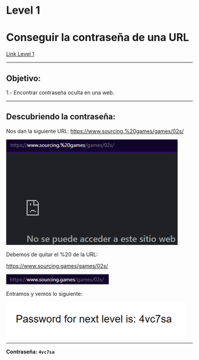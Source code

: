 # Level 1
# Conseguir la contraseña de una URL
[Link Level 1](https://sourcing.games/game-2/game-2-hnm7m/)

---

## Objetivo:

1.- Encontrar contraseña oculta en una web.

---

## Descubriendo la contraseña:

Nos dan la siguiente URL: https://www.sourcing.%20games/games/02s/

![](images/Level01/2025-05-17-23-58-55.png)

Debemos de quitar el %20 de la URL:

https://www.sourcing.games/games/02s/

![](images/Level01/2025-05-18-00-00-35.png)

Entramos y vemos lo siguiente:

![](images/Level01/2025-05-18-00-02-06.png)

---

**Contraseña: ```4vc7sa```**